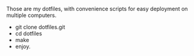 Those are my dotfiles, with convenience scripts for easy
deployment on multiple computers.


- git clone dotfiles.git
- cd dotfiles
- make
- enjoy.

